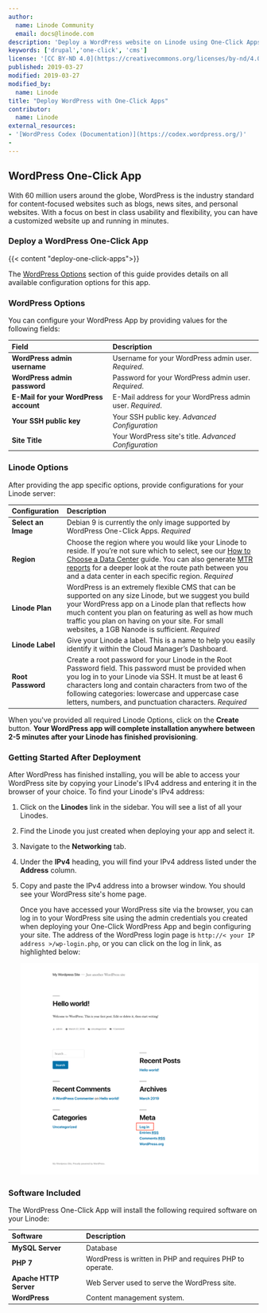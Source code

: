 ```yaml
---
author:
  name: Linode Community
  email: docs@linode.com
description: 'Deploy a WordPress website on Linode using One-Click Apps.'
keywords: ['drupal','one-click', 'cms']
license: '[CC BY-ND 4.0](https://creativecommons.org/licenses/by-nd/4.0)'
published: 2019-03-27
modified: 2019-03-27
modified_by:
  name: Linode
title: "Deploy WordPress with One-Click Apps"
contributor:
  name: Linode
external_resources:
- '[WordPress Codex (Documentation)](https://codex.wordpress.org/)'
-
---
```


## WordPress One-Click App

With 60 million users around the globe, WordPress is the industry standard for content-focused websites such as blogs, news sites, and personal websites. With a focus on best in class usability and flexibility, you can have a customized website up and running in minutes.

### Deploy a WordPress One-Click App

{{< content "deploy-one-click-apps">}}

The [WordPress Options](#wordpress-options) section of this guide provides details on all available configuration options for this app.

### WordPress Options

You can configure your WordPress App by providing values for the following fields:

| **Field** | **Description** |
|:--------------|:------------|
| **WordPress admin username** | Username for your WordPress admin user. *Required*. |
| **WordPress admin password** | Password for your WordPress admin user. *Required*. |
| **E-Mail for your WordPress account** | E-Mail address for your WordPress admin user. *Required*. |
| **Your SSH public key** | Your SSH public key. *Advanced Configuration* |
| **Site Title** | Your WordPress site's title. *Advanced Configuration* |

### Linode Options

After providing the app specific options, provide configurations for your Linode server:

| **Configuration** | **Description** |
|:--------------|:------------|
| **Select an Image** | Debian 9 is currently the only image supported by WordPress One-Click Apps. *Required* |
| **Region** | Choose the region where you would like your Linode to reside. If you’re not sure which to select, see our [How to Choose a Data Center](/docs/platform/how-to-choose-a-data-center) guide. You can also generate [MTR reports](/docs/networking/diagnostics/diagnosing-network-issues-with-mtr/) for a deeper look at the route path between you and a data center in each specific region. *Required* |
| **Linode Plan** | WordPress is an extremely flexible CMS that can be supported on any size Linode, but we suggest you build your WordPress app on a Linode plan that reflects how much content you plan on featuring as well as how much traffic you plan on having on your site. For small websites, a 1GB Nanode is sufficient. *Required* |
| **Linode Label** | Give your Linode a label. This is a name to help you easily identify it within the Cloud Manager’s Dashboard. |
| **Root Password** | Create a root password for your Linode in the Root Password field. This password must be provided when you log in to your Linode via SSH. It must be at least 6 characters long and contain characters from two of the following categories: lowercase and uppercase case letters, numbers, and punctuation characters. *Required* |

When you've provided all required Linode Options, click on the **Create** button. **Your WordPress app will complete installation anywhere between 2-5 minutes after your Linode has finished provisioning**.

### Getting Started After Deployment

After WordPress has finished installing, you will be able to access your WordPress site by copying your Linode's IPv4 address and entering it in the browser of your choice. To find your Linode's IPv4 address:

1. Click on the **Linodes** link in the sidebar. You will see a list of all your Linodes.

2. Find the Linode you just created when deploying your app and select it.

3. Navigate to the **Networking** tab.

4. Under the **IPv4** heading, you will find your IPv4 address listed under the **Address** column.

5. Copy and paste the IPv4 address into a browser window. You should see your WordPress site's home page.

    Once you have accessed your WordPress site via the browser, you can log in to your WordPress site using the admin credentials you created when deploying your One-Click WordPress App and begin configuring your site. The address of the WordPress login page is `http://< your IP address >/wp-login.php`, or you can click on the log in link, as highlighted below:

    ![Log in to your WordPress site.](wordpress-login.png)

### Software Included

The WordPress One-Click App will install the following required software on your Linode:

| **Software** | **Description** |
|:--------------|:------------|
| **MySQL Server** | Database |
| **PHP 7** | WordPress is written in PHP and requires PHP to operate. |
| **Apache HTTP Server** | Web Server used to serve the WordPress site. |
| **WordPress** | Content management system. |